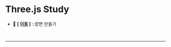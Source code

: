 # Three.js Study

- 💬 **[ [이동](https://github.com/edel1212/threejsStudy/blob/main/creatingScene/index.html) ]** ::장면 만들기

<br/>
<hr/>